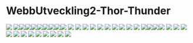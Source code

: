 # WebbUtveckling2-Thor-Thunder
![](img/1.jpg) ![](img/2.jpg)![](img/3.jpg)![](img/4.jpg)![](img/5.jpg)![](img/6.jpg)![](img/7.jpg)![](img/8.jpg)![](img/9.jpg)![](img/10.jpg)
![](img/merch1.png) ![](img/merch2.png) ![](img/merch3.png) ![](img/merch4.png) ![](img/merch5.png) ![](img/merch6.png) ![](img/merch7.png) ![](img/merch8.png) ![](img/merch9.png) ![](img/merch10.png)
![](img/album1.jpg)![](img/album2.jpg)![](img/album3.jpg)![](img/album4.jpg)
![](img/thor.jpg) ![](img/anders.jpg) ![](img/felix.jpg) ![](img/granen.jpg)
![](img/thorthunderpng.png) ![](img/menypng.png) ![](img/instagram1.png) ![](img/twitpng.png) ![](img/youtube.png) ![](img/spotifypng1.png) ![](img/facebookpng.png) ![](img/trash.jpeg)
